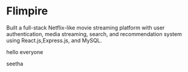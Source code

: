 # Flimpire
Built a full-stack Netflix-like movie streaming platform with user authentication, media streaming, search, and recommendation system using React.js,Express.js, and MySQL.

hello everyone

seetha